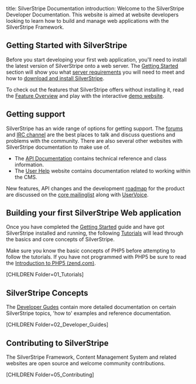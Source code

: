 title: SilverStripe Documentation
introduction: Welcome to the SilverStripe Developer Documentation. This website is aimed at website developers looking to learn how to build and manage web applications with the SilverStripe Framework.

## Getting Started with SilverStripe

Before you start developing your first web application, you'll need to install the latest version of SilverStripe onto 
a web server. The [Getting Started](/getting_started) section will show you what 
[server requirements](/getting_started/server_requirements) you will need to meet and how to 
[download and install SilverStripe](/getting_started/installation).

To check out the features that SilverStripe offers without installing it, read the [Feature Overview](http://www.silverstripe.org/software/) 
and play with the interactive [demo website](http://demo.silverstripe.org/).

##  Getting support

SilverStripe has an wide range of options for getting support. The [forums](http://www.silverstripe.org/community/forums/) 
and [IRC channel](http://irc.silverstripe.org/) are the best places to talk and discuss questions and problems with the
community. There are also several other websites with SilverStripe documentation to make use of. 

* The [API Documentation](http://api.silverstripe.org/) contains technical reference and class information. 
* The [User Help](http://userhelp.silverstripe.com) website contains documentation related to working within the CMS. 

New features, API changes and the development [roadmap](http://www.silverstripe.org/roadmap/) for the product are 
discussed on the [core mailinglist](https://groups.google.com/forum/#!forum/silverstripe-dev) along with 
[UserVoice](http://silverstripe.uservoice.com/forums/251266-new-features).


## Building your first SilverStripe Web application

Once you have completed the [Getting Started](/getting_started) guide and have got SilverStripe
installed and running, the following [Tutorials](http://silverstripe.org/learn/lessons) will lead through the basics and core concepts of 
SilverStripe.

Make sure you know the basic concepts of PHP5 before attempting to follow the tutorials. If you have not programmed with PHP5 be sure to read the [Introduction to PHP5 (zend.com)](http://devzone.zend.com/6/php-101--php-for-the-absolute-beginner).

[CHILDREN Folder=01_Tutorials]

## SilverStripe Concepts

The [Developer Gudes](/developer_guides) contain more detailed documentation on certain SilverStripe topics, 'how to'
examples and reference documentation.

[CHILDREN Folder=02_Developer_Guides]

## Contributing to SilverStripe

The SilverStripe Framework, Content Management System and related websites are open source and welcome community 
contributions.

[CHILDREN Folder=05_Contributing]
